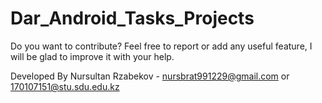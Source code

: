 # Dar_Android_Tasks_Projects

Do you want to contribute?
Feel free to report or add any useful feature, I will be glad to improve it with your help.


Developed By
Nursultan Rzabekov - nursbrat991229@gmail.com or 170107151@stu.sdu.edu.kz